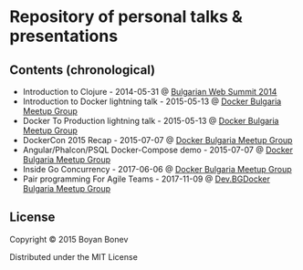 # Repository of personal talks & presentations


## Contents (chronological)

* Introduction to Clojure - 2014-05-31 @
  [Bulgarian Web Summit 2014](https://www.facebook.com/events/1404644496447897/)
* Introduction to Docker lightning talk - 2015-05-13 @
  [Docker Bulgaria Meetup Group](http://www.meetup.com/Docker-Bulgaria/)
* Docker To Production lightning talk - 2015-05-13 @
  [Docker Bulgaria Meetup Group](http://www.meetup.com/Docker-Bulgaria/)
* DockerCon 2015 Recap - 2015-07-07 @
  [Docker Bulgaria Meetup Group](http://www.meetup.com/Docker-Bulgaria/)
* Angular/Phalcon/PSQL Docker-Compose demo - 2015-07-07 @
  [Docker Bulgaria Meetup Group](http://www.meetup.com/Docker-Bulgaria/)
* Inside Go Concurrency - 2017-06-06 @
  [Docker Bulgaria Meetup Group](https://www.meetup.com/Golang-Bulgaria/)
* Pair programming For Agile Teams - 2017-11-09 @
  [Dev.BGDocker Bulgaria Meetup Group](http://dev.bg/%D1%81%D1%8A%D0%B1%D0%B8%D1%82%D0%B8%D0%B5/pair-programming-for-agile-teams/)

## License

Copyright © 2015 Boyan Bonev

Distributed under the MIT License
